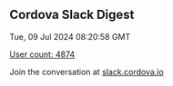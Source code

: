 ## Cordova Slack Digest
Tue, 09 Jul 2024 08:20:58 GMT

[User count: 4874](https://cordova.slack.com/)


Join the conversation at [slack.cordova.io](http://slack.cordova.io/)
